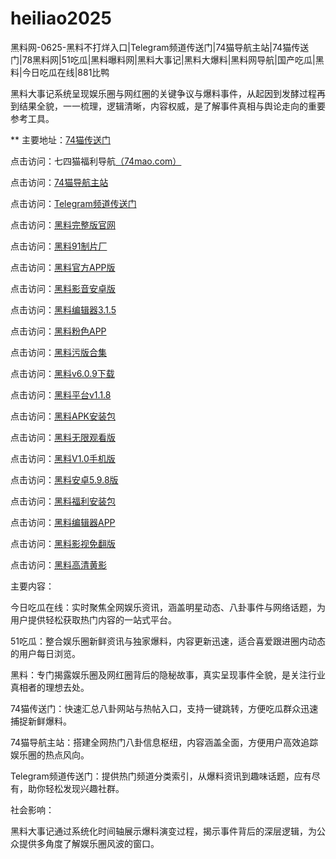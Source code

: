 # heiliao2025
黑料网-0625-黑料不打烊入口|Telegram频道传送门|74猫导航主站|74猫传送门|78黑料网|51吃瓜|黑料曝料网|黑料大事记|黑料大爆料|黑料网导航|国产吃瓜|黑料|今日吃瓜在线|881比鸭

黑料大事记系统呈现娱乐圈与网红圈的关键争议与爆料事件，从起因到发酵过程再到结果全貌，一一梳理，逻辑清晰，内容权威，是了解事件真相与舆论走向的重要参考工具。

** 主要地址：<a href="https://74mao.com/">74猫传送门</a>

点击访问：七四猫福利导航<a href="https://74mao.com/">（74mao.com）</a>

点击访问：<a href="https://74mao.com/">74猫导航主站</a>

点击访问：<a href="https://74mao.com/">Telegram频道传送门</a>

点击访问：<a href="https://hj-700.pages.dev/">黑料完整版官网</a>  

点击访问：<a href="https://hj-712.pages.dev/">黑料91制片厂</a>  

点击访问：<a href="https://hj-1016.pages.dev/">黑料官方APP版</a>  

点击访问：<a href="https://hj-1017.pages.dev/">黑料影音安卓版</a>  

点击访问：<a href="https://hj-1018.pages.dev/">黑料编辑器3.1.5</a>  

点击访问：<a href="https://hj-1019.pages.dev/">黑料粉色APP</a>  

点击访问：<a href="https://hj-1020.pages.dev/">黑料污版合集</a>  

点击访问：<a href="https://hj-1021.pages.dev/">黑料v6.0.9下载</a>  

点击访问：<a href="https://hj-1022.pages.dev/">黑料平台v1.1.8</a>  

点击访问：<a href="https://hj-1023.pages.dev/">黑料APK安装包</a>  

点击访问：<a href="https://hj-1011.pages.dev/">黑料无限观看版</a>  

点击访问：<a href="https://hj-1012.pages.dev/">黑料V1.0手机版</a>  

点击访问：<a href="https://hj-1013.pages.dev/">黑料安卓5.9.8版</a>  

点击访问：<a href="https://hj-1014.pages.dev/">黑料福利安装包</a>  

点击访问：<a href="https://hj-1015.pages.dev/">黑料编辑器APP</a>  

点击访问：<a href="https://hj-698.pages.dev/">黑料影视免翻版</a>  

点击访问：<a href="https://hj-699.pages.dev/">黑料高清黄影</a>  

主要内容：

今日吃瓜在线：实时聚焦全网娱乐资讯，涵盖明星动态、八卦事件与网络话题，为用户提供轻松获取热门内容的一站式平台。

51吃瓜：整合娱乐圈新鲜资讯与独家爆料，内容更新迅速，适合喜爱跟进圈内动态的用户每日浏览。

黑料：专门揭露娱乐圈及网红圈背后的隐秘故事，真实呈现事件全貌，是关注行业真相者的理想去处。

74猫传送门：快速汇总八卦网站与热帖入口，支持一键跳转，方便吃瓜群众迅速捕捉新鲜爆料。

74猫导航主站：搭建全网热门八卦信息枢纽，内容涵盖全面，方便用户高效追踪娱乐圈的热点风向。

Telegram频道传送门：提供热门频道分类索引，从爆料资讯到趣味话题，应有尽有，助你轻松发现兴趣社群。

社会影响：

黑料大事记通过系统化时间轴展示爆料演变过程，揭示事件背后的深层逻辑，为公众提供多角度了解娱乐圈风波的窗口。

<span style="display:none;">[Canonical link](）</span>

